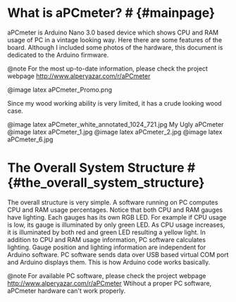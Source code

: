 # What is aPCmeter? # {#mainpage}

aPCmeter is Arduino Nano 3.0 based device which shows CPU and RAM usage of PC in a vintage looking way. Here there are some features of the board. Although I included some photos of the hardware, this document is dedicated to the Arduino firmware.

@note For the most up-to-date information, please check the project webpage http://www.alperyazar.com/r/aPCmeter

@image latex aPCmeter_Promo.png

Since my wood working ability is very limited, it has a crude looking wood case.

@image latex aPCmeter_white_annotated_1024_721.jpg My Ugly aPCmeter
@image latex  aPCmeter_1.jpg
@image latex  aPCmeter_2.jpg
@image latex  aPCmeter_6.jpg

# The Overall System Structure # {#the_overall_system_structure}

The overall structure is very simple. A software running on PC computes CPU and RAM usage percentages. Notice that both CPU and RAM gauges have lighting. Each gauges has its own RGB LED. For example if CPU usage is low, its gauge is illuminated by only green LED. As CPU usage increases, it is illuminated by both red and green LED resulting a yellow light. In addition to CPU and RAM usage information, PC software calculates lighting. Gauge position and lighting information are independent for Arduino software. PC software sends data over USB based virtual COM port and Arduino displays them. This is how Arduino code works basically.

@note For available PC software, please check the project webpage http://www.alperyazar.com/r/aPCmeter Wtihout a proper PC software, aPCmeter hardware can't work properly.